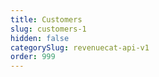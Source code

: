 ```yaml
---
title: Customers
slug: customers-1
hidden: false
categorySlug: revenuecat-api-v1
order: 999
---
```

